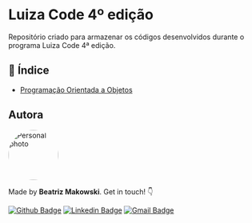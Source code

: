 # Luiza Code 4º edição
Repositório criado para armazenar os códigos desenvolvidos durante o programa Luiza Code 4ª edição.

## :open_book: Índice
* [Programação Orientada a Objetos](https://github.com/beatrizmakowski/Luiza-Code-4ed/tree/main/POO)

## Autora

<a href="https://github.com/beatrizmakowski"> <img style="border-radius: 50%" src="https://avatars.githubusercontent.com/u/86008015?v=4" width="100px;" alt="Personal photo"/> </a>

Made by **Beatriz Makowski**. Get in touch! 👇

[![Github Badge](https://img.shields.io/badge/-GitHub-black?style=flat-square&logo=Github&logoColor=white&link=https://github.com/beatrizmakowski)](https://github.com/beatrizmakowski)  [![Linkedin Badge](https://img.shields.io/badge/-LinkedIn-blue?style=flat-square&logo=Linkedin&logoColor=white&link=https://www.linkedin.com/in/beatriz-makowski/)](https://www.linkedin.com/in/beatriz-makowski/)  [![Gmail Badge](https://img.shields.io/badge/-Gmail-c14438?style=flat-square&logo=Gmail&logoColor=white&link=mailto:bemakow@gmail.com)](mailto:bemakow@gmail.com)
